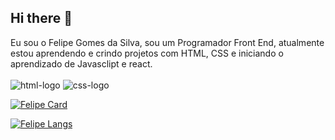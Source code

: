 ## Hi there 👋

Eu sou o Felipe Gomes da Silva, sou um Programador Front End, atualmente estou aprendendo e crindo projetos com HTML, CSS e iniciando o aprendizado de Javasclipt e react.
<br>
<br>
<img src="https://img.shields.io/badge/HTML5-E34F26?style=for-the-badge&logo=html5&logoColor=white" alt="html-logo"/>
<img src="https://img.shields.io/badge/CSS3-1572B6?style=for-the-badge&logo=css3&logoColor=white" alt="css-logo"/>

[![Felipe Card](https://github-readme-stats.vercel.app/api/?username=Felipeg1988)](https://github.com/anuraghazra/github-readme-stats)

[![Felipe Langs](https://github-readme-stats.vercel.app/api/top-langs/?username=Felipeg1988)](https://github.com/anuraghazra/github-readme-stats)
